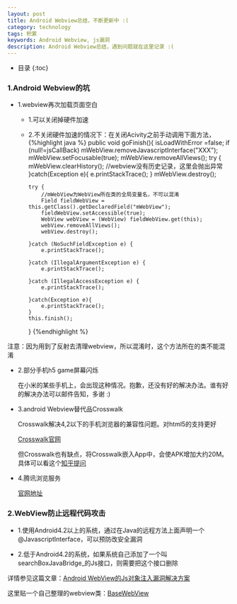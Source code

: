 ```yaml
---
layout: post
title: Android Webview总结，不断更新中 :(
category: technology
tags: 积累
keywords: Android Webview, js漏洞
description: Android Webview总结，遇到问题就在这里记录 :(
---
```


* 目录
{:toc}

### 1.Android Webview的坑

- 1.webview再次加载页面空白

  - 1.可以关闭掉硬件加速

  - 2.不关闭硬件加速的情况下：在关闭Acivity之前手动调用下面方法，
  {%highlight java %}
   public void goFinish(){
        isLoadWithError =false;
        if (null!=jsCallBack)
            mWebView.removeJavascriptInterface("XXX");
        mWebView.setFocusable(true);
        mWebView.removeAllViews();
        try {
        	mWebView.clearHistory(); //webview没有历史记录，这里会抛出异常
        }catch(Exception e){
            e.printStackTrace();
        }
        mWebView.destroy();

        try {
        	//mWebView为WebView所在类的全局变量名，不可以混淆
            Field fieldWebView = this.getClass().getDeclaredField("mWebView");
            fieldWebView.setAccessible(true);
            WebView webView = (WebView) fieldWebView.get(this);
            webView.removeAllViews();
            webView.destroy();

        }catch (NoSuchFieldException e) {
            e.printStackTrace();

        }catch (IllegalArgumentException e) {
            e.printStackTrace();

        }catch (IllegalAccessException e) {
            e.printStackTrace();

        }catch(Exception e){
            e.printStackTrace();
        }
        this.finish();
    }
   {%endhighlight %}

注意：因为用到了反射去清理webview，所以混淆时，这个方法所在的类不能混淆


- 2.部分手机h5 game屏幕闪烁

	在小米的某些手机上，会出现这种情况。抱歉，还没有好的解决办法。谁有好的解决办法可以邮件告知，多谢 :)

- 3.android Webview替代品Crosswalk

	Crosswalk解决4,2以下的手机浏览器的兼容性问题。对html5的支持更好

	[Crosswalk官网](https://crosswalk-project.org/)

	但Crosswalk也有缺点，将Crosswalk嵌入App中，会使APK增加大约20M。具体可以看这个[知乎提问](https://www.zhihu.com/question/26484511)

- 4.腾讯浏览服务

	[官网地址](http://x5.tencent.com/index)

### 2.WebView防止远程代码攻击

- 1.使用Android4.2以上的系统，通过在Java的远程方法上面声明一个@JavascriptInterface，可以预防改安全漏洞  

- 2.低于Android4.2的系统，如果系统自己添加了一个叫searchBoxJavaBridge_的Js接口，则需要把这个接口删除

详情参见这篇文章：[Android WebView的Js对象注入漏洞解决方案](http://blog.csdn.net/leehong2005/article/details/11808557/)

这里贴一个自己整理的webview类：[BaseWebView](https://gist.github.com/agehua/99233b40e05db29ee0ed4f50fb2c7530)
